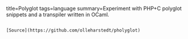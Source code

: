 title=Polyglot
tags=language
summary=Experiment with PHP+C polyglot snippets and a transpiler written in OCaml.
~~~~~~

[Source](https://github.com/olleharstedt/pholyglot)

